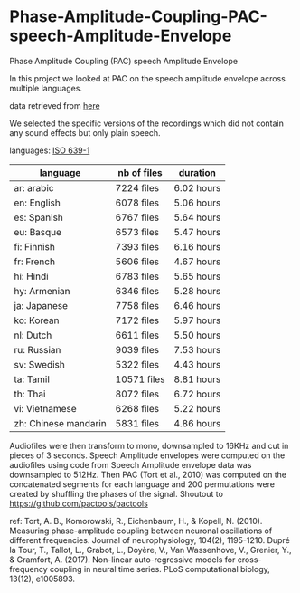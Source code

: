 # Phase-Amplitude-Coupling-PAC-speech-Amplitude-Envelope
Phase Amplitude Coupling (PAC) speech Amplitude Envelope

In this project we looked at PAC on the speech amplitude envelope across multiple languages.

data retrieved from [here](https://www.faithcomesbyhearing.com/audio-bible-resources/mp3-downloads?)

We selected the specific versions of the recordings which did not contain any sound effects but only plain speech. 

languages: [ISO 639-1](https://en.wikipedia.org/wiki/List_of_ISO_639-1_codes)


language             | nb of files| duration   |
---------------------|------------|------------|
ar: arabic           | 7224 files | 6.02 hours |
en: English          | 6078 files | 5.06 hours |
es: Spanish          | 6767 files | 5.64 hours |
eu: Basque           | 6573 files | 5.47 hours |
fi: Finnish          | 7393 files | 6.16 hours |
fr: French           | 5606 files | 4.67 hours |
hi: Hindi            | 6783 files | 5.65 hours |
hy: Armenian         | 6346 files | 5.28 hours |
ja: Japanese         | 7758 files | 6.46 hours |
ko: Korean           | 7172 files | 5.97 hours |
nl: Dutch            | 6611 files | 5.50 hours |
ru: Russian          | 9039 files | 7.53 hours |
sv: Swedish          | 5322 files | 4.43 hours |
ta: Tamil            | 10571 files| 8.81 hours |
th: Thai             | 8072 files | 6.72 hours |
vi: Vietnamese       | 6268 files | 5.22 hours |
zh: Chinese mandarin | 5831 files | 4.86 hours |


    
Audiofiles were then transform to mono, downsampled to 16KHz and cut in pieces of 3 seconds.
Speech Amplitude envelopes were computed on the audiofiles using code from 
Speech Amplitude envelope data was downsampled to 512Hz. 
Then PAC (Tort et al., 2010)  was computed on the concatenated segments for each language and 200 permutations were created by shuffling the phases of the signal.
Shoutout to https://github.com/pactools/pactools

ref:
Tort, A. B., Komorowski, R., Eichenbaum, H., & Kopell, N. (2010). Measuring phase-amplitude coupling between neuronal oscillations of different frequencies. Journal of neurophysiology, 104(2), 1195-1210.
Dupré la Tour, T., Tallot, L., Grabot, L., Doyère, V., Van Wassenhove, V., Grenier, Y., & Gramfort, A. (2017). Non-linear auto-regressive models for cross-frequency coupling in neural time series. PLoS computational biology, 13(12), e1005893.


